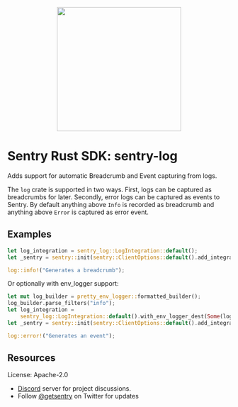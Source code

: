 <p align="center">
    <a href="https://sentry.io" target="_blank" align="center">
        <img src="https://sentry-brand.storage.googleapis.com/sentry-logo-black.png" width="280">
    </a>
</p>

# Sentry Rust SDK: sentry-log

Adds support for automatic Breadcrumb and Event capturing from logs.

The `log` crate is supported in two ways. First, logs can be captured as
breadcrumbs for later. Secondly, error logs can be captured as events to
Sentry. By default anything above `Info` is recorded as breadcrumb and
anything above `Error` is captured as error event.

## Examples

```rust
let log_integration = sentry_log::LogIntegration::default();
let _sentry = sentry::init(sentry::ClientOptions::default().add_integration(log_integration));

log::info!("Generates a breadcrumb");
```

Or optionally with env_logger support:

```rust
let mut log_builder = pretty_env_logger::formatted_builder();
log_builder.parse_filters("info");
let log_integration =
    sentry_log::LogIntegration::default().with_env_logger_dest(Some(log_builder.build()));
let _sentry = sentry::init(sentry::ClientOptions::default().add_integration(log_integration));

log::error!("Generates an event");
```

## Resources

License: Apache-2.0

- [Discord](https://discord.gg/ez5KZN7) server for project discussions.
- Follow [@getsentry](https://twitter.com/getsentry) on Twitter for updates
